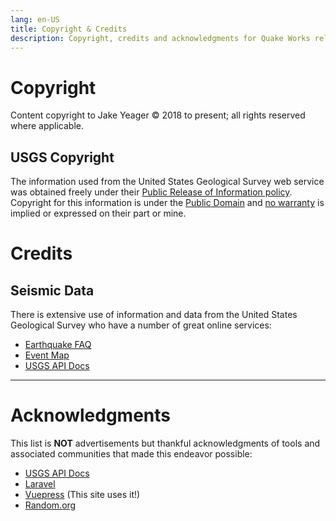 ```yaml
---
lang: en-US
title: Copyright & Credits
description: Copyright, credits and acknowledgments for Quake Works related projects.
---
```


# Copyright

Content copyright to Jake Yeager © 2018 to present; all rights reserved where applicable.

## USGS Copyright

The information used from the United States Geological Survey web service was obtained freely under their [Public Release of Information policy](https://www.usgs.gov/information-policies-and-instructions/public-release-information). Copyright for this information is under the [Public Domain](https://www.usgs.gov/information-policies-and-instructions/copyrights-and-credits) and [no warranty](https://www.doi.gov/disclaimer) is implied or expressed on their part or mine.

# Credits

## Seismic Data

There is extensive use of information and data from the United States Geological Survey who have a number of great online services:

- [Earthquake FAQ](https://earthquake.usgs.gov/learn/faq.php)
- [Event Map](https://earthquake.usgs.gov/earthquakes/map/)
- [USGS API Docs](https://earthquake.usgs.gov/fdsnws/event/1/)

---

# Acknowledgments

This list is **NOT** advertisements but thankful acknowledgments of tools and associated communities that made this endeavor possible:

- [USGS API Docs](https://earthquake.usgs.gov/fdsnws/event/1/)
- [Laravel](https://laravel.com)
- [Vuepress](https://vuepress.vuejs.org/) (This site uses it!)
- [Random.org](https://random.org)

